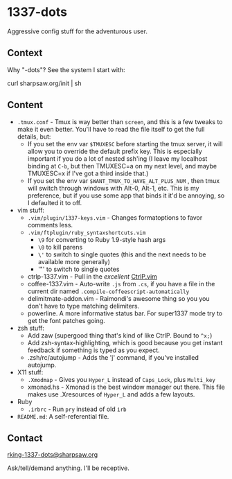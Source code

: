 1337-dots
=========

Aggressive config stuff for the adventurous user.

Context
-------

Why "-dots"?  See the system I start with:

  curl sharpsaw.org/init | sh

Content
-------

* `.tmux.conf` - Tmux is way better than `screen`, and this is a few tweaks to
  make it even better. You'll have to read the file itself to get the full
  details, but:
  - If you set the env var `$TMUXESC` before starting the tmux server, it will
    allow you to override the default prefix key. This is especially important
    if you do a lot of nested ssh'ing (I leave my localhost binding at `C-b`,
    but then TMUXESC=a on my next level, and maybe TMUXESC=x if I've got a
    third inside that.)
  - If you set the env var `$WANT_TMUX_TO_HAVE_ALT_PLUS_NUM` , then tmux will
    switch through windows with Alt-0, Alt-1, etc. This is my preference, but
    if you use some app that binds it it'd be annoying, so I defaulted it to
    off.
* vim stuff:
  - `.vim/plugin/1337-keys.vim` - Changes formatoptions to favor comments
    less.
  - `.vim/ftplugin/ruby_syntaxshortcuts.vim`
     * `\9` for converting to Ruby 1.9-style hash args
     * `\0` to kill parens
     * `\'` to switch to single quotes (this and the next needs to be
       available more generally)
     * '\"' to switch to single quotes
  - ctrlp-1337.vim - Pull in the *excellent*
    [CtrlP.vim](http://kien.github.com/ctrlp.vim/)
  - coffee-1337.vim - Auto-write `.js` from `.cs`, if you have a file in the
    current dir named `.compile-coffeescript-automatically`
  - delimitmate-addon.vim - Raimondi's awesome thing so you you don't have to
    type matching delimiters.
  - powerline. A more informative status bar. For super1337 mode try to get
    the font patches going.
* zsh stuff:
  - Add zaw (supergood thing that's kind of like CtrlP. Bound to `^x;`)
  - Add zsh-syntax-highlighting, which is good because you get instant
    feedback if something is typed as you expect.
  - .zsh/rc/autojump - Adds the 'j' command, if you've installed autojump.
* X11 stuff:
  * `.Xmodmap` - Gives you `Hyper_L` instead of `Caps_Lock`, plus `Multi_key`
  * xmonad.hs - Xmonad is the best window manager out there. This file makes
    use .Xresources of `Hyper_L` and adds a few layouts.
* Ruby
  - `.irbrc` - Run `pry` instead of old `irb`
* `README.md`: A self-referential file.

Contact
-------

rking-1337-dots@sharpsaw.org

Ask/tell/demand anything. I'll be receptive.
